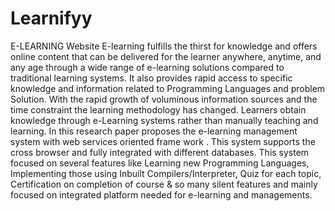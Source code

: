 # Learnifyy
E-LEARNING Website
E-learning fulfills the thirst for knowledge and offers online content that can be delivered for the learner anywhere, anytime, and any age through a wide range of e-learning solutions compared to traditional learning systems. It also provides rapid access to specific knowledge and information related to Programming Languages and problem Solution. With the rapid growth of voluminous information sources and the time constraint the learning methodology has changed. Learners obtain knowledge through e-Learning systems rather than manually teaching and learning. In this research paper proposes the e-learning management system with web services oriented frame work . This system supports the cross browser and fully integrated with different databases. This system focused on several features like Learning new Programming Languages, Implementing those using Inbuilt Compilers/Interpreter, Quiz for each topic, Certification on completion of course & so many silent features and mainly focused on integrated platform needed for e-learning and managements.
